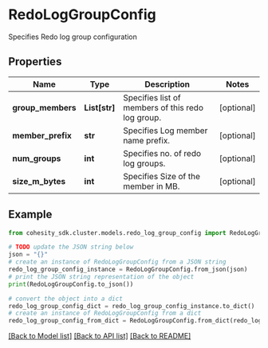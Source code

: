 # RedoLogGroupConfig

Specifies Redo log group configuration

## Properties

Name | Type | Description | Notes
------------ | ------------- | ------------- | -------------
**group_members** | **List[str]** | Specifies list of members of this redo log group. | [optional] 
**member_prefix** | **str** | Specifies Log member name prefix. | [optional] 
**num_groups** | **int** | Specifies no. of redo log groups. | [optional] 
**size_m_bytes** | **int** | Specifies Size of the member in MB. | [optional] 

## Example

```python
from cohesity_sdk.cluster.models.redo_log_group_config import RedoLogGroupConfig

# TODO update the JSON string below
json = "{}"
# create an instance of RedoLogGroupConfig from a JSON string
redo_log_group_config_instance = RedoLogGroupConfig.from_json(json)
# print the JSON string representation of the object
print(RedoLogGroupConfig.to_json())

# convert the object into a dict
redo_log_group_config_dict = redo_log_group_config_instance.to_dict()
# create an instance of RedoLogGroupConfig from a dict
redo_log_group_config_from_dict = RedoLogGroupConfig.from_dict(redo_log_group_config_dict)
```
[[Back to Model list]](../README.md#documentation-for-models) [[Back to API list]](../README.md#documentation-for-api-endpoints) [[Back to README]](../README.md)



